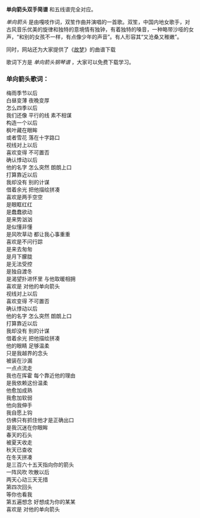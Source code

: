 

**单向箭头双手简谱** 和五线谱完全对应。

_单向箭头_
是由嘎吱作词，双笙作曲并演唱的一首歌。双笙，中国内地女歌手，对古风音乐优美的旋律和独特的意境情有独钟，有着独特的嗓音，一种略带沙哑的女声，“和别的女孩不一样，有点像少年的声音”。有人形容其“又沧桑又稚嫩”。

同时，网站还为大家提供了《[故梦](Music-8283-故梦-双笙.html "故梦")》的曲谱下载

歌词下方是 _单向箭头钢琴谱_ ，大家可以免费下载学习。

### 单向箭头歌词：

梅雨季节以后  
白昼变薄 夜晚变厚  
怎么四季以后  
我们还像 平行的线 素不相谋  
构造一个以后  
枫叶藏在眼眸  
或者雪花 落在十字路口  
视线对上以后  
喜欢变得 不可置否  
确认悸动以后  
他的名字 怎么突然 朗朗上口  
打算靠近以后  
我却没有 别的计谋  
借着余光 把他描绘拼凑  
喜欢是两手空空  
是眼眶红红  
是蠢蠢欲动  
是来势汹汹  
是似懂非懂  
是风吹草动 都让我心事重重  
喜欢是不问行踪  
是来去匆匆  
是月下朦胧  
是无法受控  
是独自渡冬  
是渴望扑进怀里 与他取暖相拥  
喜欢是 对他的单向箭头  
视线对上以后  
喜欢变得 不可置否  
确认悸动以后  
他的名字 怎么突然 朗朗上口  
打算靠近以后  
我却没有 别的计谋  
借着余光 把他描绘拼凑  
他的眼睛 足够温柔  
只是我越界的念头  
被装在沙漏  
一点点流走  
我也在挥霍 每个靠近他的理由  
是我依赖这份温柔  
他愈加成熟  
我愈加软弱  
他向我伸手  
我自愿上钩  
仿佛只有抓住他才是正确出口  
是我沉迷在你眼眸  
春天的石头  
被夏天收走  
秋天已查收  
在冬天拼凑  
是三百六十五天指向你的箭头  
一阵风吹 吹散以后  
两天心动三天无措  
第四次回头  
等你也看我  
第五遍想念 好想成为你的某某  
喜欢是 对他的单向箭头

